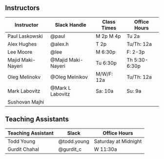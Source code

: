 ## Instructors 

| Instructor        | Slack Handle       | Class Times   | Office Hours |
|-------------------|--------------------|---------------|--------------|
| Paul Laskowski    | @paul              | M 2p M 4p     | Tu 2a        |
| Alex Hughes       | @alex.h            | T 2p          | Tu/Th: 12a   |
| Lee Moore         | @lee               | M 6:30p       | F: 2-3p      |
| Majid Maki-Nayeri | @Majid Maki-Nayeri | Tu 6:30p      | Th 5:30-6:30p|
| Oleg Melinokv     | @Oleg Melnikov     | M/W/F: 12a    | Tu/Th: 12a   |
| Mark Labovitz     | @Mark L Labovitz   | Sa: 10a       | Su: 9a       |
| Sushovan Majhi    |                    |               |              | 

## Teaching Assistants

| Teaching Assistant | Slack       | Office Hours         |
|--------------------|-------------|----------------------|
| Todd Young         | @todd.young | Saturday at Midnight |
| Gurdit Chahal      | @gurdit_c   | W 11:30a             |

